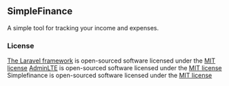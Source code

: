 ## SimpleFinance

A simple tool for tracking your income and expenses.

### License

[The Laravel framework](https://laravel.com) is open-sourced software licensed under the [MIT license](http://opensource.org/licenses/MIT)
[AdminLTE](http://almsaeedstudio.com) is open-sourced software licensed under the [MIT license](http://opensource.org/licenses/MIT)
Simplefinance is open-sourced software licensed under the [MIT license](http://opensource.org/licenses/MIT)
